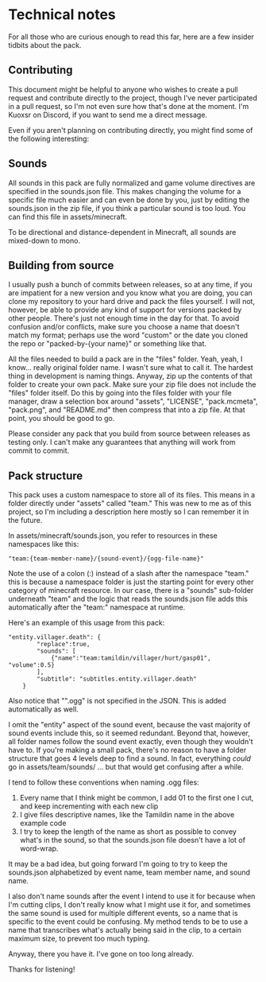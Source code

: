 # Technical notes
For all those who are curious enough to read this far, here are a few insider tidbits about the pack.
## Contributing
This document might be helpful to anyone who wishes to create a pull request and contribute directly to the project, though I've never participated in a pull request, so I'm not even sure how that's done at the moment.  I'm Kuoxsr on Discord, if you want to send me a direct message.

Even if you aren't planning on contributing directly, you might find some of the following interesting:
## Sounds
All sounds in this pack are fully normalized and game volume directives are specified in the sounds.json file.  This makes changing the volume for a specific file much easier and can even be done by you, just by editing the sounds.json in the zip file, if you think a particular sound is too loud.  You can find this file in assets/minecraft.

To be directional and distance-dependent in Minecraft, all sounds are mixed-down to mono.
## Building from source
I usually push a bunch of commits between releases, so at any time, if you are impatient for a new version and you know what you are doing, you can clone my repository to your hard drive and pack the files yourself. I will not, however, be able to provide any kind of support for versions packed by other people.  There's just not enough time in the day for that.  To avoid confusion and/or conflicts, make sure you choose a name that doesn't match my format; perhaps use the word "custom" or the date you cloned the repo or "packed-by-{your name}" or something like that.

All the files needed to build a pack are in the "files" folder.  Yeah, yeah, I know... really original folder name.  I wasn't sure what to call it.  The hardest thing in development is naming things.  Anyway, zip up the contents of that folder to create your own pack.  Make sure your zip file does not include the "files" folder itself.  Do this by going into the files folder with your file manager, draw a selection box around "assets", "LICENSE", "pack.mcmeta", "pack.png", and "README.md" then compress that into a zip file.  At that point, you should be good to go.

Please consider any pack that you build from source between releases as testing only.  I can't make any guarantees that anything will work from commit to commit.
## Pack structure
This pack uses a custom namespace to store all of its files.  This means in a folder directly under "assets" called "team."  This was new to me as of this project, so I'm including a description here mostly so I can remember it in the future.

In assets/minecraft/sounds.json, you refer to resources in these namespaces like this:

```
"team:{team-member-name}/{sound-event}/{ogg-file-name}"
```

Note the use of a colon (:) instead of a slash after the namespace "team."  this is because a namespace folder is just the starting point for every other category of minecraft resource.  In our case, there is a "sounds" sub-folder underneath "team" and the logic that reads the sounds.json file adds this automatically after the "team:" namespace at runtime.

Here's an example of this usage from this pack:
```
"entity.villager.death": {
        "replace":true,
        "sounds": [
            {"name":"team:tamildin/villager/hurt/gasp01", "volume":0.5}
        ],
        "subtitle": "subtitles.entity.villager.death"
    }
```

Also notice that "".ogg" is not specified in the JSON.  This is added automatically as well.

I omit the "entity" aspect of the sound event, because the vast majority of sound events include this, so it seemed redundant.  Beyond that, however, all folder names follow the sound event exactly, even though they wouldn't have to.  If you're making a small pack, there's no reason to have a folder structure that goes 4 levels deep to find a sound.  In fact, everything _could_ go in assets/team/sounds/  ... but that would get confusing after a while.

I tend to follow these conventions when naming .ogg files:

1. Every name that I think might be common, I add 01 to the first one I cut, and keep incrementing with each new clip
2. I give files descriptive names, like the Tamildin name in the above example code
3. I try to keep the length of the name as short as possible to convey what's in the sound, so that the sounds.json file doesn't have a lot of word-wrap.

It may be a bad idea, but going forward I'm going to try to keep the sounds.json alphabetized by event name, team member name, and sound name.

I also don't name sounds after the event I intend to use it for because when I'm cutting clips, I don't really know what I might use it for, and sometimes the same sound is used for multiple different events, so a name that is specific to the event could be confusing.  My method tends to be to use a name that transcribes what's actually being said in the clip, to a certain maximum size, to prevent too much typing.

Anyway, there you have it.  I've gone on too long already.

Thanks for listening!
